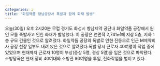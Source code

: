 ```yaml
---
categories: i
title: "화일약품 향남공장서 폭발과 함께 화재 발생"
---
```

오늘(30일) 오후 2시20분 무렵 경기도 화성시 향남제약 공단내 화일약품 공장에서 원인 모를 폭발사고 인한 화재가 발생했다. 이 공장은 연면적 2,741㎡에 지상 5층, 지하 1층 규모 건물인 것으로 알려졌다. 화일약품 공장의 폭발로 인한 진동으로 인근 M제약회사 공장 천장 일부도 내려 앉은 것으로 알려졌다.폭발 당시 근로자 40여명이 작업 중에 있었으며 현재까지 근로자 10명이 부상(중상 5명, 경상 5명)을 입은 것으로 파악됐다. 소방당국은 현재 장비 40여대와 소방관 80여명을 투입, 진화작업을 벌이고 있다.